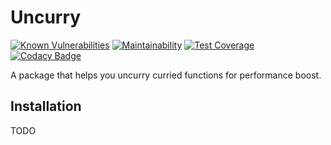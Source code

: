 # Uncurry

[![Known Vulnerabilities](https://snyk.io/test/github/winston0410/uncurry/badge.svg?targetFile=package.json)](https://snyk.io/test/github/winston0410/uncurry?targetFile=package.json) [![Maintainability](https://api.codeclimate.com/v1/badges/8503697bcf569800b298/maintainability)](https://codeclimate.com/github/winston0410/uncurry/maintainability) [![Test Coverage](https://api.codeclimate.com/v1/badges/8503697bcf569800b298/test_coverage)](https://codeclimate.com/github/winston0410/uncurry/test_coverage) [![Codacy Badge](https://app.codacy.com/project/badge/Grade/167e407501e24a79a4f8e43a9c78e470)](https://www.codacy.com/manual/winston0410/uncurry/dashboard?utm_source=github.com&utm_medium=referral&utm_content=winston0410/uncurry&utm_campaign=Badge_Grade)

A package that helps you uncurry curried functions for performance boost.

## Installation

TODO
